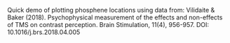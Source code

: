Quick demo of plotting phosphene locations using data from:
Vilidaite & Baker (2018). Psychophysical measurement of the effects and non-effects of TMS on contrast perception. Brain Stimulation, 11(4), 956-957. DOI: 10.1016/j.brs.2018.04.005
